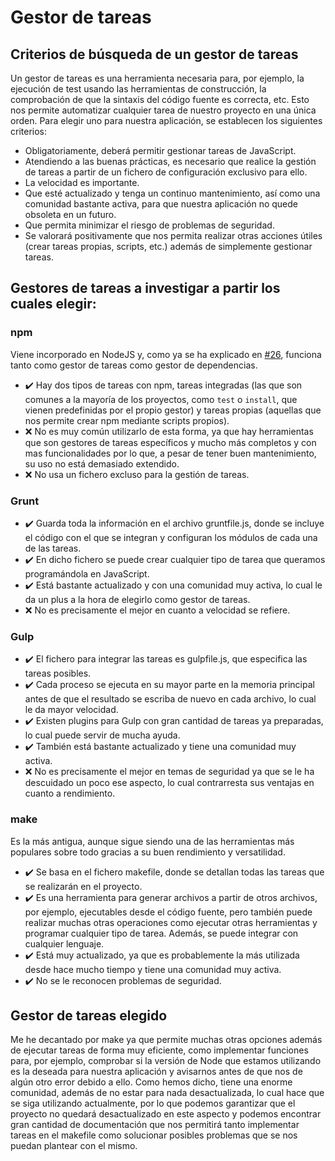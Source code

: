 # Gestor de tareas

## Criterios de búsqueda de un gestor de tareas

Un gestor de tareas es una herramienta necesaria para, por ejemplo, la ejecución de test usando las herramientas de construcción, la comprobación de que la sintaxis del código fuente es correcta, etc. Esto nos permite automatizar cualquier tarea de nuestro proyecto en una única orden. Para elegir uno para nuestra aplicación, se establecen los siguientes criterios:

- Obligatoriamente, deberá permitir gestionar tareas de JavaScript.
- Atendiendo a las buenas prácticas, es necesario que realice la gestión de tareas a partir de un fichero de configuración exclusivo para ello.
- La velocidad es importante.
- Que esté actualizado y tenga un continuo mantenimiento, así como una comunidad bastante activa, para que nuestra aplicación no quede obsoleta en un futuro.
- Que permita minimizar el riesgo de problemas de seguridad.
- Se valorará positivamente que nos permita realizar otras acciones útiles (crear tareas propias, scripts, etc.) además de simplemente gestionar tareas.

## Gestores de tareas a investigar a partir los cuales elegir:

### npm

Viene incorporado en NodeJS y, como ya se ha explicado en [#26](https://github.com/pablo1mc315/iv_pablomc/issues/26), funciona tanto como gestor de tareas como gestor de dependencias.

- :heavy_check_mark: Hay dos tipos de tareas con npm, tareas integradas (las que son comunes a la mayoría de los proyectos, como `test` o `install`, que vienen predefinidas por el propio gestor) y tareas propias (aquellas que nos permite crear npm mediante scripts propios).
- :x: No es muy común utilizarlo de esta forma, ya que hay herramientas que son gestores de tareas específicos y mucho más completos y con mas funcionalidades por lo que, a pesar de tener buen mantenimiento, su uso no está demasiado extendido.
- :x: No usa un fichero excluso para la gestión de tareas.

### Grunt

- :heavy_check_mark: Guarda toda la información en el archivo gruntfile.js, donde se incluye el código con el que se integran y configuran los módulos de cada una de las tareas.
- :heavy_check_mark: En dicho fichero se puede crear cualquier tipo de tarea que queramos programándola en JavaScript.
- :heavy_check_mark: Está bastante actualizado y con una comunidad muy activa, lo cual le da un plus a la hora de elegirlo como gestor de tareas.
- :x: No es precisamente el mejor en cuanto a velocidad se refiere.

### Gulp

- :heavy_check_mark: El fichero para integrar las tareas es gulpfile.js, que especifica las tareas posibles.
- :heavy_check_mark: Cada proceso se ejecuta en su mayor parte en la memoria principal antes de que el resultado se escriba de nuevo en cada archivo, lo cual le da mayor velocidad.
- :heavy_check_mark: Existen plugins para Gulp con gran cantidad de tareas ya preparadas, lo cual puede servir de mucha ayuda.
- :heavy_check_mark: También está bastante actualizado y tiene una comunidad muy activa.
- :x: No es precisamente el mejor en temas de seguridad ya que se le ha descuidado un poco ese aspecto, lo cual contrarresta sus ventajas en cuanto a rendimiento.

### make

Es la más antigua, aunque sigue siendo una de las herramientas más populares sobre todo gracias a su buen rendimiento y versatilidad.

- :heavy_check_mark: Se basa en el fichero makefile, donde se detallan todas las tareas que se realizarán en el proyecto. 
- :heavy_check_mark: Es una herramienta para generar archivos a partir de otros archivos, por ejemplo, ejecutables desde el código fuente, pero también puede realizar muchas otras operaciones como ejecutar otras herramientas y programar cualquier tipo de tarea. Además, se puede integrar con cualquier lenguaje.
- :heavy_check_mark: Está muy actualizado, ya que es probablemente la más utilizada desde hace mucho tiempo y tiene una comunidad muy activa.
- :heavy_check_mark: No se le reconocen problemas de seguridad.

## Gestor de tareas elegido

Me he decantado por make ya que permite muchas otras opciones además de ejecutar tareas de forma muy eficiente, como implementar funciones para, por ejemplo, comprobar si la versión de Node que estamos utilizando es la deseada para nuestra aplicación y avisarnos antes de que nos de algún otro error debido a ello. Como hemos dicho, tiene una enorme comunidad, además de no estar para nada desactualizada, lo cual hace que se siga utilizando actualmente, por lo que podemos garantizar que el proyecto no quedará desactualizado en este aspecto y podemos encontrar gran cantidad de documentación que nos permitirá tanto implementar tareas en el makefile como solucionar posibles problemas que se nos puedan plantear con el mismo.
